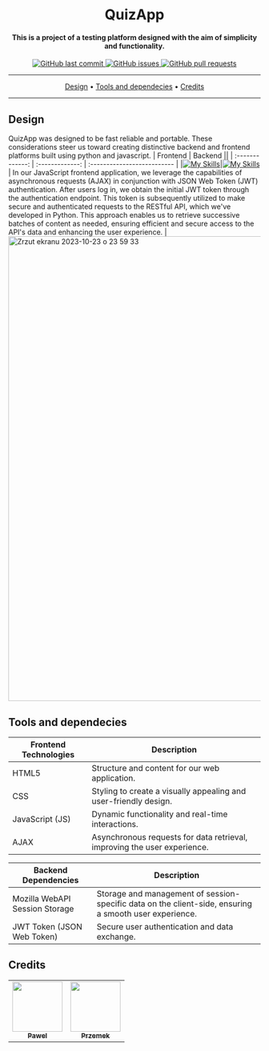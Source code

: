 <h1 align="center">QuizApp</h1>
<h4 align="center">This is a project of a testing platform designed with the aim of simplicity and functionality.</h4>

<p align="center">
    <a href="https://github.com/PiotrekWojtowicz/QuizApp/commits/master">
    <img src="https://img.shields.io/github/last-commit/ArmynC/ArminC-AutoExec.svg?style=flat-square&logo=github&logoColor=white"
         alt="GitHub last commit">
    <a href="https://github.com/PiotrekWojtowicz/QuizApp/issues">
    <img src="https://img.shields.io/github/issues-raw/ArmynC/ArminC-AutoExec.svg?style=flat-square&logo=github&logoColor=white"
         alt="GitHub issues">
    <a href="https://github.com/PiotrekWojtowicz/QuizApp/pulls">
    <img src="https://img.shields.io/github/issues-pr-raw/ArmynC/ArminC-AutoExec.svg?style=flat-square&logo=github&logoColor=white"
         alt="GitHub pull requests">
</p>

---

<p align="center">
  <a  href="#Design">Design</a> •
  <a href="#Tools and dependecies">Tools and dependecies</a> •
  <a href="#Credits">Credits</a>
</p>

---

## Design

QuizApp was designed to be fast reliable and portable. These considerations steer us toward creating distinctive backend and frontend platforms built using python and javascript.
| Frontend  | Backend ||
| :-------------: | :-------------: | :-------------------------- |
|[![My Skills](https://skillicons.dev/icons?i=js)](https://skillicons.dev)|[![My Skills](https://skillicons.dev/icons?i=python)](https://skillicons.dev)| In our JavaScript frontend application, we leverage the capabilities of asynchronous requests (AJAX) in conjunction with JSON Web Token (JWT) authentication. After users log in, we obtain the initial JWT token through the authentication endpoint. This token is subsequently utilized to make secure and authenticated requests to the RESTful API, which we've developed in Python. This approach enables us to retrieve successive batches of content as needed, ensuring efficient and secure access to the API's data and enhancing the user experience.  |
<img width="929" alt="Zrzut ekranu 2023-10-23 o 23 59 33" src="https://github.com/PiotrekWojtowicz/QuizApp/assets/49318908/78ac0208-64b2-4066-b016-7ce73bbf35f4">

## Tools and dependecies

| **Frontend Technologies**  | **Description**                                           |
| -------------------------   | --------------------------                                |
| HTML5                      | Structure and content for our web application.           |
| CSS                        | Styling to create a visually appealing and user-friendly design. |
| JavaScript (JS)            | Dynamic functionality and real-time interactions.       |
| AJAX     | Asynchronous requests for data retrieval, improving the user experience. |

| **Backend Dependencies**  | **Description**                                           |
| -------------------------   | --------------------------                                |
| Mozilla WebAPI Session Storage | Storage and management of session-specific data on the client-side, ensuring a smooth user experience. |
| JWT Token (JSON Web Token) | Secure user authentication and data exchange.            |


## Credits

<table>
  <tr>
    <td align="center"><a href="https://github.com/Elyrwag"><img src="https://avatars.githubusercontent.com/u/147379179?v=4" width="100px;" alt=""/><br /><sub><b>Pawel</b></sub></a></td>
    <td align="center"><a href="https://github.com/Onarix"><img src="https://avatars.githubusercontent.com/u/84595060?v=4" width="100px;" alt=""/><br /><sub><b>Przemek</b></sub></a></td>
  </tr>
</table>
